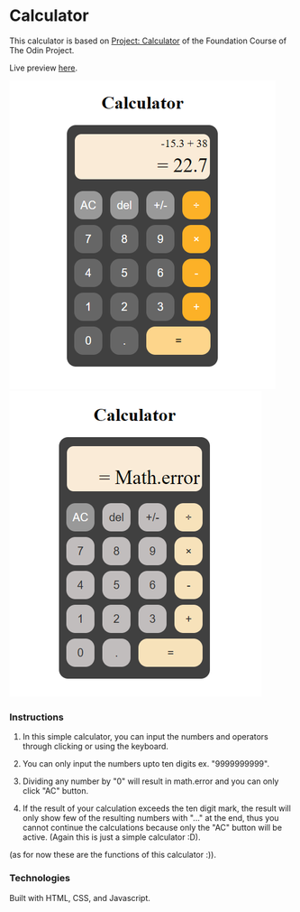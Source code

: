 # Calculator

This calculator is based on [Project: Calculator](https://www.theodinproject.com/lessons/foundations-calculator) of the Foundation Course of The Odin Project.

Live preview [here](). <br/>

![calculator sample](images/calculator%20sample.png)
![calculator sample 2](images/calculator%20sample%202.png) <br/>

### Instructions

1. In this simple calculator, you can input the numbers and operators through clicking or using the keyboard.

2. You can only input the numbers upto ten digits ex. "9999999999".

3. Dividing any number by "0" will result in math.error and you can only click "AC" button.

4. If the result of your calculation exceeds the ten digit mark, the result will only show few of the resulting numbers with "..." at the end, thus you cannot continue the calculations because only the "AC" button will be active. (Again this is just a simple calculator :D).

(as for now these are the functions of this calculator :)).

### Technologies

Built with HTML, CSS, and Javascript.